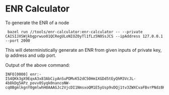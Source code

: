 # ENR Calculator

To generate the ENR of a node

```
 bazel run //tools/enr-calculator:enr-calculator -- --private CAISIJXSWjkbgprwuo01QCRegULoNIOZ0yTl1fLz5N0SsJCS --ipAddress 127.0.0.1 --port 2000

```

This will deterministically generate an ENR from given inputs of private key, ip address and udp port.

Output of the above command:
```
INFO[0000] enr:-IS4QKk3gX9EqxA3x83AbCiyAnSuPDMvK52dC50Hm1XGDd5tEyQhM3VcJL-4b8kDg5APz_povv0Syqk0nancoNW-cq0BgmlkgnY0gmlwhH8AAAGJc2VjcDI1NmsxoQM1E5yUsp9vDQj1tv3ZWXCvaFBvrPNdz8KPI1NhxfQWzIN1ZHCCB9A

```